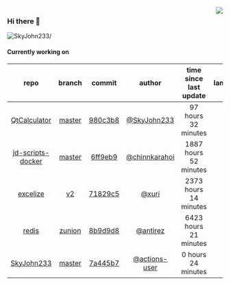 <img align="right" src="https://github-readme-stats.vercel.app/api?username=SkyJohn233&show_icons=true&hide_title=true&theme=dark" />

### Hi there 👋



<p align="left"> <img src=https://komarev.com/ghpvc/?username=SkyJohn233 alt=SkyJohn233/> </p>


<!--
**yzs981130/yzs981130** is a ✨ _special_ ✨ repository because its `README.md` (this file) appears on your GitHub profile.

Here are some ideas to get you started:

- 🔭 I’m currently working on ...
- 🌱 I’m currently learning ...
- 👯 I’m looking to collaborate on ...
- 🤔 I’m looking for help with ...
- 💬 Ask me about ...
- 📫 How to reach me: ...
- 😄 Pronouns: ...
- ⚡ Fun fact: ...
-->

#### Currently working on


| repo | branch | commit | author | time since last update | language |
|:---:|:---:|:---:|:---:|:---:|:---:|
| [QtCalculator](https://github.com/SkyJohn233/QtCalculator) | [master](https://github.com/SkyJohn233/QtCalculator/tree/master) |[980c3b8](https://github.com/SkyJohn233/QtCalculator/commit/980c3b87a2dfc214772a9beaef4d2895d5d59bd7) | [@SkyJohn233](https://github.com/SkyJohn233) |97 hours 32 minutes | ![](https://img.shields.io/badge/language-Makefile-default.svg?style=flat-square)|
| [jd-scripts-docker](https://github.com/SkyJohn233/jd-scripts-docker) | [master](https://github.com/SkyJohn233/jd-scripts-docker/tree/master) |[6ff9eb9](https://github.com/SkyJohn233/jd-scripts-docker/commit/6ff9eb9dfc643bc08223c8c3f258da3fe63d9c2c) | [@chinnkarahoi](https://github.com/chinnkarahoi) |1887 hours 52 minutes | ![](https://img.shields.io/badge/language-Shell-default.svg?style=flat-square)|
| [excelize](https://github.com/SkyJohn233/excelize) | [v2](https://github.com/SkyJohn233/excelize/tree/v2) |[71829c5](https://github.com/SkyJohn233/excelize/commit/71829c520235b733870563f30dceef9ef4dbbb98) | [@xuri](https://github.com/xuri) |2373 hours 14 minutes | ![](https://img.shields.io/badge/language-Go-default.svg?style=flat-square)|
| [redis](https://github.com/SkyJohn233/redis) | [zunion](https://github.com/SkyJohn233/redis/tree/zunion) |[8b9d9d8](https://github.com/SkyJohn233/redis/commit/8b9d9d846475a7daab2576f6af42afa9eb188da2) | [@antirez](https://github.com/antirez) |6423 hours 21 minutes | ![](https://img.shields.io/badge/language-C-default.svg?style=flat-square)|
| [SkyJohn233](https://github.com/SkyJohn233/SkyJohn233) | [master](https://github.com/SkyJohn233/SkyJohn233/tree/master) |[7a445b7](https://github.com/SkyJohn233/SkyJohn233/commit/7a445b7c68c9a58a325a35fb6e6c416a18768f03) | [@actions-user](https://github.com/actions-user) |0 hours 24 minutes | ![](https://img.shields.io/badge/language-Go-default.svg?style=flat-square)|
